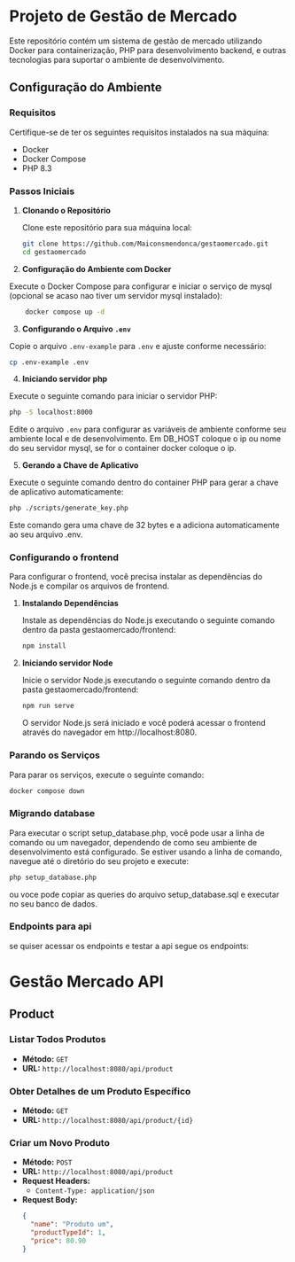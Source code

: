 # Projeto de Gestão de Mercado

Este repositório contém um sistema de gestão de mercado utilizando Docker para containerização, PHP para desenvolvimento backend, e outras tecnologias para suportar o ambiente de desenvolvimento.

## Configuração do Ambiente

### Requisitos

Certifique-se de ter os seguintes requisitos instalados na sua máquina:

- Docker
- Docker Compose
- PHP 8.3

### Passos Iniciais

1. **Clonando o Repositório**

   Clone este repositório para sua máquina local:

   ```bash
   git clone https://github.com/Maiconsmendonca/gestaomercado.git
   cd gestaomercado
    ```


2. **Configuração do Ambiente com Docker**

Execute o Docker Compose para configurar e iniciar o serviço de mysql (opcional se acaso nao tiver um servidor mysql instalado):
    
```bash
    docker compose up -d
```

3. **Configurando o Arquivo `.env`**

Copie o arquivo `.env-example` para `.env` e ajuste conforme necessário:

```bash
cp .env-example .env
```

4. **Iniciando servidor php**

Execute o seguinte comando para iniciar o servidor PHP:

```bash
php -S localhost:8000
```

Edite o arquivo `.env` para configurar as variáveis de ambiente conforme seu ambiente local e de desenvolvimento.
Em DB_HOST coloque o ip ou nome do seu servidor mysql, se for o container docker coloque o ip.

5. **Gerando a Chave de Aplicativo**

Execute o seguinte comando dentro do container PHP para gerar a chave de aplicativo automaticamente:

```bash
php ./scripts/generate_key.php
```

Este comando gera uma chave de 32 bytes e a adiciona automaticamente ao seu arquivo .env.

### Configurando o frontend

Para configurar o frontend, você precisa instalar as dependências do Node.js e compilar os arquivos de frontend.

1. **Instalando Dependências**

   Instale as dependências do Node.js executando o seguinte comando dentro da pasta gestaomercado/frontend:

   ```bash
   npm install
   ```

2. **Iniciando servidor Node**

    Inicie o servidor Node.js executando o seguinte comando dentro da pasta gestaomercado/frontend:
    
    ```bash
    npm run serve
    ```
    
    O servidor Node.js será iniciado e você poderá acessar o frontend através do navegador em http://localhost:8080.

### Parando os Serviços

Para parar os serviços, execute o seguinte comando:

```bash
docker compose down
```

### Migrando database

Para executar o script setup_database.php, você pode usar a linha de comando ou um navegador, dependendo
de como seu ambiente de desenvolvimento está configurado. Se estiver usando a linha de comando,
navegue até o diretório do seu projeto e execute:

```bash
php setup_database.php
```

ou voce pode copiar as queries do arquivo setup_database.sql e executar no seu banco de dados.

### Endpoints para api

se quiser acessar os endpoints e testar a api segue os endpoints:

# Gestão Mercado API

## Product

### Listar Todos Produtos

- **Método:** `GET`
- **URL:** `http://localhost:8080/api/product`

### Obter Detalhes de um Produto Específico

- **Método:** `GET`
- **URL:** `http://localhost:8080/api/product/{id}`

### Criar um Novo Produto

- **Método:** `POST`
- **URL:** `http://localhost:8080/api/product`
- **Request Headers:**
   - `Content-Type: application/json`
- **Request Body:**
  ```json
  {
    "name": "Produto um",
    "productTypeId": 1,
    "price": 80.90
  }
